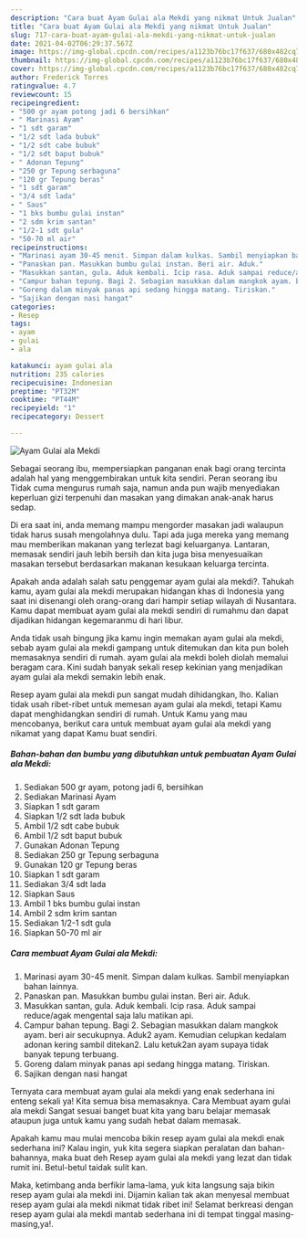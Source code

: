```yaml
---
description: "Cara buat Ayam Gulai ala Mekdi yang nikmat Untuk Jualan"
title: "Cara buat Ayam Gulai ala Mekdi yang nikmat Untuk Jualan"
slug: 717-cara-buat-ayam-gulai-ala-mekdi-yang-nikmat-untuk-jualan
date: 2021-04-02T06:29:37.567Z
image: https://img-global.cpcdn.com/recipes/a1123b76bc17f637/680x482cq70/ayam-gulai-ala-mekdi-foto-resep-utama.jpg
thumbnail: https://img-global.cpcdn.com/recipes/a1123b76bc17f637/680x482cq70/ayam-gulai-ala-mekdi-foto-resep-utama.jpg
cover: https://img-global.cpcdn.com/recipes/a1123b76bc17f637/680x482cq70/ayam-gulai-ala-mekdi-foto-resep-utama.jpg
author: Frederick Torres
ratingvalue: 4.7
reviewcount: 15
recipeingredient:
- "500 gr ayam potong jadi 6 bersihkan"
- " Marinasi Ayam"
- "1 sdt garam"
- "1/2 sdt lada bubuk"
- "1/2 sdt cabe bubuk"
- "1/2 sdt baput bubuk"
- " Adonan Tepung"
- "250 gr Tepung serbaguna"
- "120 gr Tepung beras"
- "1 sdt garam"
- "3/4 sdt lada"
- " Saus"
- "1 bks bumbu gulai instan"
- "2 sdm krim santan"
- "1/2-1 sdt gula"
- "50-70 ml air"
recipeinstructions:
- "Marinasi ayam 30-45 menit. Simpan dalam kulkas. Sambil menyiapkan bahan lainnya."
- "Panaskan pan. Masukkan bumbu gulai instan. Beri air. Aduk."
- "Masukkan santan, gula. Aduk kembali. Icip rasa. Aduk sampai reduce/agak mengental saja lalu matikan api."
- "Campur bahan tepung. Bagi 2. Sebagian masukkan dalam mangkok ayam. beri air secukupnya. Aduk2 ayam. Kemudian celupkan kedalam adonan kering sambil ditekan2. Lalu ketuk2an ayam supaya tidak banyak tepung terbuang."
- "Goreng dalam minyak panas api sedang hingga matang. Tiriskan."
- "Sajikan dengan nasi hangat"
categories:
- Resep
tags:
- ayam
- gulai
- ala

katakunci: ayam gulai ala 
nutrition: 235 calories
recipecuisine: Indonesian
preptime: "PT32M"
cooktime: "PT44M"
recipeyield: "1"
recipecategory: Dessert

---
```



![Ayam Gulai ala Mekdi](https://img-global.cpcdn.com/recipes/a1123b76bc17f637/680x482cq70/ayam-gulai-ala-mekdi-foto-resep-utama.jpg)

Sebagai seorang ibu, mempersiapkan panganan enak bagi orang tercinta adalah hal yang menggembirakan untuk kita sendiri. Peran seorang ibu Tidak cuma mengurus rumah saja, namun anda pun wajib menyediakan keperluan gizi terpenuhi dan masakan yang dimakan anak-anak harus sedap.

Di era  saat ini, anda memang mampu mengorder masakan jadi walaupun tidak harus susah mengolahnya dulu. Tapi ada juga mereka yang memang mau memberikan makanan yang terlezat bagi keluarganya. Lantaran, memasak sendiri jauh lebih bersih dan kita juga bisa menyesuaikan masakan tersebut berdasarkan makanan kesukaan keluarga tercinta. 



Apakah anda adalah salah satu penggemar ayam gulai ala mekdi?. Tahukah kamu, ayam gulai ala mekdi merupakan hidangan khas di Indonesia yang saat ini disenangi oleh orang-orang dari hampir setiap wilayah di Nusantara. Kamu dapat membuat ayam gulai ala mekdi sendiri di rumahmu dan dapat dijadikan hidangan kegemaranmu di hari libur.

Anda tidak usah bingung jika kamu ingin memakan ayam gulai ala mekdi, sebab ayam gulai ala mekdi gampang untuk ditemukan dan kita pun boleh memasaknya sendiri di rumah. ayam gulai ala mekdi boleh diolah memalui beragam cara. Kini sudah banyak sekali resep kekinian yang menjadikan ayam gulai ala mekdi semakin lebih enak.

Resep ayam gulai ala mekdi pun sangat mudah dihidangkan, lho. Kalian tidak usah ribet-ribet untuk memesan ayam gulai ala mekdi, tetapi Kamu dapat menghidangkan sendiri di rumah. Untuk Kamu yang mau mencobanya, berikut cara untuk membuat ayam gulai ala mekdi yang nikamat yang dapat Kamu buat sendiri.

<!--inarticleads1-->

##### Bahan-bahan dan bumbu yang dibutuhkan untuk pembuatan Ayam Gulai ala Mekdi:

1. Sediakan 500 gr ayam, potong jadi 6, bersihkan
1. Sediakan  Marinasi Ayam
1. Siapkan 1 sdt garam
1. Siapkan 1/2 sdt lada bubuk
1. Ambil 1/2 sdt cabe bubuk
1. Ambil 1/2 sdt baput bubuk
1. Gunakan  Adonan Tepung
1. Sediakan 250 gr Tepung serbaguna
1. Gunakan 120 gr Tepung beras
1. Siapkan 1 sdt garam
1. Sediakan 3/4 sdt lada
1. Siapkan  Saus
1. Ambil 1 bks bumbu gulai instan
1. Ambil 2 sdm krim santan
1. Sediakan 1/2-1 sdt gula
1. Siapkan 50-70 ml air




<!--inarticleads2-->

##### Cara membuat Ayam Gulai ala Mekdi:

1. Marinasi ayam 30-45 menit. Simpan dalam kulkas. Sambil menyiapkan bahan lainnya.
1. Panaskan pan. Masukkan bumbu gulai instan. Beri air. Aduk.
1. Masukkan santan, gula. Aduk kembali. Icip rasa. Aduk sampai reduce/agak mengental saja lalu matikan api.
1. Campur bahan tepung. Bagi 2. Sebagian masukkan dalam mangkok ayam. beri air secukupnya. Aduk2 ayam. Kemudian celupkan kedalam adonan kering sambil ditekan2. Lalu ketuk2an ayam supaya tidak banyak tepung terbuang.
1. Goreng dalam minyak panas api sedang hingga matang. Tiriskan.
1. Sajikan dengan nasi hangat




Ternyata cara membuat ayam gulai ala mekdi yang enak sederhana ini enteng sekali ya! Kita semua bisa memasaknya. Cara Membuat ayam gulai ala mekdi Sangat sesuai banget buat kita yang baru belajar memasak ataupun juga untuk kamu yang sudah hebat dalam memasak.

Apakah kamu mau mulai mencoba bikin resep ayam gulai ala mekdi enak sederhana ini? Kalau ingin, yuk kita segera siapkan peralatan dan bahan-bahannya, maka buat deh Resep ayam gulai ala mekdi yang lezat dan tidak rumit ini. Betul-betul taidak sulit kan. 

Maka, ketimbang anda berfikir lama-lama, yuk kita langsung saja bikin resep ayam gulai ala mekdi ini. Dijamin kalian tak akan menyesal membuat resep ayam gulai ala mekdi nikmat tidak ribet ini! Selamat berkreasi dengan resep ayam gulai ala mekdi mantab sederhana ini di tempat tinggal masing-masing,ya!.

